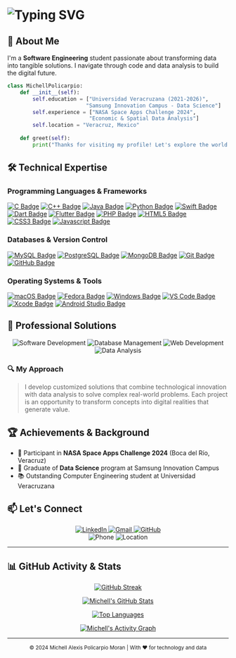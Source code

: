 # <img src="https://readme-typing-svg.demolab.com?font=Montserrat&weight=700&size=32&duration=3000&pause=1000&color=3490DE&center=false&vCenter=true&random=false&width=500&lines=Hello%2C+I'm+Michell+Policarpio+%F0%9F%8C%8F" alt="Typing SVG" />

## 🌟 About Me

I'm a **Software Engineering** student passionate about transforming data into tangible solutions. I navigate through code and data analysis to build the digital future.

```python
class MichellPolicarpio:
    def __init__(self):
        self.education = ["Universidad Veracruzana (2021-2026)", 
                         "Samsung Innovation Campus - Data Science"]
        self.experience = ["NASA Space Apps Challenge 2024", 
                          "Economic & Spatial Data Analysis"]
        self.location = "Veracruz, Mexico"
        
    def greet(self):
        print("Thanks for visiting my profile! Let's explore the world of data and development together.")
```

## 🛠️ Technical Expertise

### Programming Languages & Frameworks
[![C Badge](https://img.shields.io/badge/-C-00599C?style=for-the-badge&labelColor=black&logo=c&logoColor=00599C)](#)
[![C++ Badge](https://img.shields.io/badge/-C++-00599C?style=for-the-badge&labelColor=black&logo=c%2B%2B&logoColor=00599C)](#)
[![Java Badge](https://img.shields.io/badge/-Java-ED8B00?style=for-the-badge&labelColor=black&logo=openjdk&logoColor=ED8B00)](#)
[![Python Badge](https://img.shields.io/badge/-Python-3670A0?style=for-the-badge&labelColor=black&logo=python&logoColor=3670A0)](#)
[![Swift Badge](https://img.shields.io/badge/-Swift-FA7343?style=for-the-badge&labelColor=black&logo=swift&logoColor=FA7343)](#)
[![Dart Badge](https://img.shields.io/badge/-Dart-0175C2?style=for-the-badge&labelColor=black&logo=dart&logoColor=0175C2)](#)
[![Flutter Badge](https://img.shields.io/badge/-Flutter-02569B?style=for-the-badge&labelColor=black&logo=flutter&logoColor=02569B)](#)
[![PHP Badge](https://img.shields.io/badge/-PHP-777BB4?style=for-the-badge&labelColor=black&logo=php&logoColor=777BB4)](#)
[![HTML5 Badge](https://img.shields.io/badge/-HTML5-E34F26?style=for-the-badge&labelColor=black&logo=html5&logoColor=E34F26)](#)
[![CSS3 Badge](https://img.shields.io/badge/-CSS3-1572B6?style=for-the-badge&labelColor=black&logo=css3&logoColor=1572B6)](#)
[![Javascript Badge](https://img.shields.io/badge/-Javascript-F0DB4F?style=for-the-badge&labelColor=black&logo=javascript&logoColor=F0DB4F)](#)

### Databases & Version Control
[![MySQL Badge](https://img.shields.io/badge/-MySQL-4479A1?style=for-the-badge&labelColor=black&logo=mysql&logoColor=white)](#)
[![PostgreSQL Badge](https://img.shields.io/badge/-PostgreSQL-336791?style=for-the-badge&labelColor=black&logo=postgresql&logoColor=white)](#)
[![MongoDB Badge](https://img.shields.io/badge/-MongoDB-47A248?style=for-the-badge&labelColor=black&logo=mongodb&logoColor=white)](#)
[![Git Badge](https://img.shields.io/badge/-Git-F05032?style=for-the-badge&labelColor=black&logo=git&logoColor=F05032)](#)
[![GitHub Badge](https://img.shields.io/badge/-GitHub-181717?style=for-the-badge&labelColor=black&logo=github&logoColor=white)](#)

### Operating Systems & Tools
[![macOS Badge](https://img.shields.io/badge/-macOS-000000?style=for-the-badge&labelColor=black&logo=apple&logoColor=white)](#)
[![Fedora Badge](https://img.shields.io/badge/-Fedora-294172?style=for-the-badge&labelColor=black&logo=fedora&logoColor=294172)](#)
[![Windows Badge](https://img.shields.io/badge/-Windows_11-0078D6?style=for-the-badge&labelColor=black&logo=windows&logoColor=0078D6)](#)
[![VS Code Badge](https://img.shields.io/badge/-VS%20Code-007ACC?style=for-the-badge&labelColor=black&logo=visual-studio-code&logoColor=007ACC)](#)
[![Xcode Badge](https://img.shields.io/badge/-Xcode-147EFB?style=for-the-badge&labelColor=black&logo=xcode&logoColor=147EFB)](#)
[![Android Studio Badge](https://img.shields.io/badge/-Android%20Studio-3DDC84?style=for-the-badge&labelColor=black&logo=android-studio&logoColor=3DDC84)](#)

## 🚀 Professional Solutions

<div align="center">
  <img src="https://img.shields.io/badge/%E2%AD%90-Software%20Development-FF6B6B?style=for-the-badge" alt="Software Development" />
  <img src="https://img.shields.io/badge/%E2%AD%90-Database%20Management-4ECDC4?style=for-the-badge" alt="Database Management" />
  <img src="https://img.shields.io/badge/%E2%AD%90-Web%20Development-1A535C?style=for-the-badge" alt="Web Development" />
  <img src="https://img.shields.io/badge/%E2%AD%90-Data%20Analysis-F9C80E?style=for-the-badge" alt="Data Analysis" />
</div>

### 🔍 My Approach
> I develop customized solutions that combine technological innovation with data analysis to solve complex real-world problems. Each project is an opportunity to transform concepts into digital realities that generate value.

## 🏆 Achievements & Background

- 🌌 Participant in **NASA Space Apps Challenge 2024** (Boca del Río, Veracruz)
- 🧠 Graduate of **Data Science** program at Samsung Innovation Campus
- 📚 Outstanding Computer Engineering student at Universidad Veracruzana

## 📫 Let's Connect

<div align="center">
  <a href="https://www.linkedin.com/in/michellpolicarpio/" target="_blank">
    <img src="https://img.shields.io/badge/LinkedIn-%230077B5.svg?&style=for-the-badge&logo=linkedin&logoColor=white" alt="LinkedIn" />
  </a>
  <a href="mailto:michellpolicarpio@gmail.com">
    <img src="https://img.shields.io/badge/Gmail-%23D14836.svg?&style=for-the-badge&logo=gmail&logoColor=white" alt="Gmail" />
  </a>
  <a href="https://github.com/michellpolicarpio">
    <img src="https://img.shields.io/badge/GitHub-%23181717.svg?&style=for-the-badge&logo=github&logoColor=white" alt="GitHub" />
  </a>
</div>

<div align="center">
  <img src="https://img.shields.io/badge/📱-229%20136%200054-25D366?style=flat-square&labelColor=25D366&logoColor=white" alt="Phone" />
  <img src="https://img.shields.io/badge/📍-Veracruz,%20Mexico-4285F4?style=flat-square&labelColor=4285F4&logoColor=white" alt="Location" />
</div>

---

## 📊 GitHub Activity & Stats

<div align="center">
  
[![GitHub Streak](https://github-readme-streak-stats.vercel.app/api?user=MichellPolicarpio&theme=radical&hide_border=true&background=0D1117&stroke=3490DE&ring=3490DE&fire=FF6B6B&currStreakLabel=4ECDC4)](https://git.io/streak-stats)

[![Michell's GitHub Stats](https://github-readme-stats.vercel.app/api?username=MichellPolicarpio&show_icons=true&theme=tokyonight&hide_border=true&bg_color=0D1117&title_color=3490DE&icon_color=FF6B6B&text_color=ffffff&count_private=true)](https://github.com/anuraghazra/github-readme-stats)

[![Top Languages](https://github-readme-stats.vercel.app/api/top-langs/?username=MichellPolicarpio&layout=compact&theme=tokyonight&hide_border=true&bg_color=0D1117&title_color=3490DE&text_color=ffffff&exclude_repo=MichellPolicarpio)](https://github.com/anuraghazra/github-readme-stats)

[![Michell's Activity Graph](https://github-readme-activity-graph.vercel.app/graph?username=MichellPolicarpio&bg_color=0D1117&color=3490DE&line=FF6B6B&point=4ECDC4&area=true&hide_border=true)](https://github.com/ashutosh00710/github-readme-activity-graph)

</div>

---

<div align="center">
  <sub>© 2024 Michell Alexis Policarpio Moran | With ❤️ for technology and data</sub>
</div>

